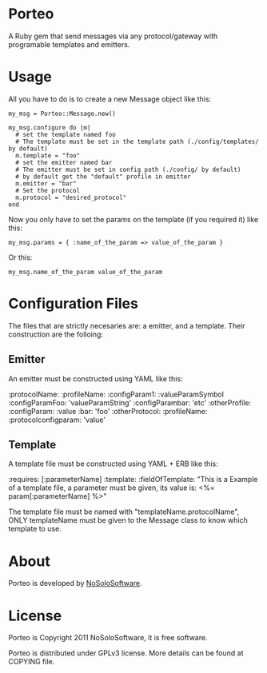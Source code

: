 # Porteo
A Ruby gem that send messages via any protocol/gateway with programable templates and emitters.

# Usage
All you have to do is to create a new Message object like this:

    my_msg = Porteo::Message.new()

    my_msg.configure do |m|
      # set the template named foo
      # The template must be set in the template path (./config/templates/ by default)
      m.template = "foo"
      # set the emitter named bar
      # The emitter must be set in config path (./config/ by default)
      # by default get the "default" profile in emitter
      m.emitter = "bar"
      # Set the protocol
      m.protocol = "desired_protocol"
    end

Now you only have to set the params on the template (if you required it) like this:

    my_msg.params = { :name_of_the_param => value_of_the_param }

Or this:
    
    my_msg.name_of_the_param value_of_the_param

# Configuration Files
The files that are strictly necesaries are: a emitter, and a template. Their construction are the folloing:

## Emitter
An emitter must be constructed using YAML like this:

  :protocolName:
    :profileName:
      :configParam1: :valueParamSymbol
      :configParamFoo: 'valueParamString'
      :configParambar: 'etc'
    :otherProfile:
      :configParam: :value
      :bar: 'foo'
  :otherProtocol:
    :profileName:
      :protocolconfigparam: 'value'

## Template
A template file must be constructed using YAML + ERB like this:

  :requires: [:parameterName]
  :template:
    :fieldOfTemplate: "This is a Example of a template file, a parameter must be given, its value is: <%= param[:parameterName] %>"

The template file must be named with "templateName.protocolName", ONLY templateName must be given to the Message class to know which template to use.

# About
Porteo is developed by [NoSoloSoftware](http://nosolosoftware.biz).

# License
Porteo is Copyright 2011 NoSoloSoftware, it is free software.

Porteo is distributed under GPLv3 license. More details can be found at COPYING file.

